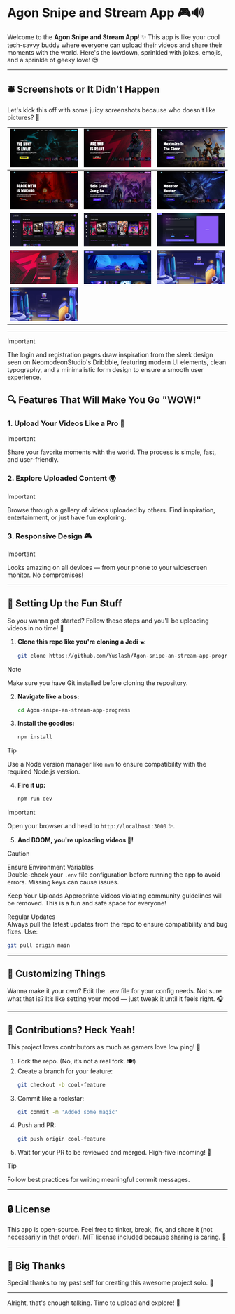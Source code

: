 

# Agon Snipe and Stream App 🎮🔊

Welcome to the **Agon Snipe and Stream App**! ✨ This app is like your cool tech-savvy buddy where everyone can upload their videos and share their moments with the world. Here's the lowdown, sprinkled with jokes, emojis, and a sprinkle of geeky love! 😍

---

## 🛎️ Screenshots or It Didn't Happen

Let's kick this off with some juicy screenshots because who doesn't like pictures? 📸

| ![Screenshot 1](./screenshots/screenshot1.png) | ![Screenshot 2](./screenshots/screenshot2.png) | ![Screenshot 3](./screenshots/screenshot3.png) |
| ------------------------------------------------ | ------------------------------------------------ | ------------------------------------------------ |
| ![Screenshot 4](./screenshots/screenshot4.png) | ![Screenshot 5](./screenshots/screenshot5.png) | ![Screenshot 6](./screenshots/screenshot6.png) |
| ![Screenshot 7](./screenshots/screenshot7.png) | ![Screenshot 8](./screenshots/screenshot8.png) | ![Screenshot 9](./screenshots/screenshot9.png) |
| ![Screenshot 10](./screenshots/screenshot10.png) | ![Screenshot 11](./screenshots/screenshot11.png) | ![Screenshot 12](./screenshots/screenshot13.png) |
| ![Screenshot 13](./screenshots/screenshot14.png) |                                                  |                                                  |

---

> [!IMPORTANT] 
> The login and registration pages draw inspiration from the sleek design seen on NeomodeonStudio's Dribbble, 
> featuring modern UI elements, clean typography, and a minimalistic form design 
> to ensure a smooth user experience.

## 🔍 Features That Will Make You Go "WOW!"

### 1. **Upload Your Videos Like a Pro 🎥**  
> [!IMPORTANT]  
> Share your favorite moments with the world. The process is simple, fast, and user-friendly.

### 2. **Explore Uploaded Content 🌍**  
> [!IMPORTANT]  
> Browse through a gallery of videos uploaded by others. Find inspiration, entertainment, or just have fun exploring.

### 3. **Responsive Design 🎮**  
> [!IMPORTANT]  
> Looks amazing on all devices — from your phone to your widescreen monitor. No compromises!

---

## 🔧 Setting Up the Fun Stuff

So you wanna get started? Follow these steps and you'll be uploading videos in no time! 🚀

1. **Clone this repo like you're cloning a Jedi 🖜:**  
   ```bash
   git clone https://github.com/Yuslash/Agon-snipe-an-stream-app-progress.git
   ```
> [!NOTE]  
> Make sure you have Git installed before cloning the repository.

2. **Navigate like a boss:**  
   ```bash
   cd Agon-snipe-an-stream-app-progress
   ```

3. **Install the goodies:**  
   ```bash
   npm install
   ```
> [!TIP]  
> Use a Node version manager like `nvm` to ensure compatibility with the required Node.js version.

4. **Fire it up:**  
   ```bash
   npm run dev
   ```
> [!IMPORTANT]  
> Open your browser and head to `http://localhost:3000` ✨.

5. **And BOOM, you're uploading videos 🎥!**  

> [!CAUTION] 
> Ensure Environment Variables  
> Double-check your `.env` file configuration before running the app to avoid errors. Missing keys can cause issues.
> 
> Keep Your Uploads Appropriate
> Videos violating community guidelines will be removed. This is a fun and safe space for everyone!  
>
> Regular Updates  
> Always pull the latest updates from the repo to ensure compatibility and bug fixes. Use:  
   ```bash
   git pull origin main
   ```

---

## 🎨 Customizing Things

Wanna make it your own? Edit the `.env` file for your config needs. Not sure what that is? It’s like setting your mood — just tweak it until it feels right. 🎧

---

## 🤜 Contributions? Heck Yeah!

This project loves contributors as much as gamers love low ping! 🎯

1. Fork the repo. (No, it’s not a real fork. 🍽️)  
2. Create a branch for your feature:  
   ```bash
   git checkout -b cool-feature
   ```  
3. Commit like a rockstar:  
   ```bash
   git commit -m 'Added some magic'
   ```  
4. Push and PR:  
   ```bash
   git push origin cool-feature
   ```  
5. Wait for your PR to be reviewed and merged. High-five incoming! 🤝  
> [!TIP]  
> Follow best practices for writing meaningful commit messages.

---

## 🔒 License

This app is open-source. Feel free to tinker, break, fix, and share it (not necessarily in that order). MIT license included because sharing is caring. 📄

---

## 🙌 Big Thanks

Special thanks to my past self for creating this awesome project solo. 🌟

---

Alright, that's enough talking. Time to upload and explore! 🚀